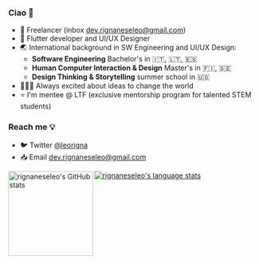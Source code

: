 ### Ciao 👋

- 🚀 Freelancer (inbox [dev.rignaneseleo@gmail.com](mailto:dev.rignaneseleo@gmail.com))
- 📱 Flutter developer and UI/UX Designer
- 🌏 International background in SW Engineering and UI/UX Design:
  - **Software Engineering** Bachelor's in 🇮🇹, 🇱🇹, 🇪🇸
  - **Human Computer Interaction & Design** Master's in 🇫🇮, 🇸🇪
  - **Design Thinking & Storytelling** summer school in 🇺🇸
- 🦹🏽‍♂️ Always excited about ideas to change the world
- ⭐️ I'm mentee @ LTF (exclusive mentorship program for talented STEM students)

### Reach me 💡
- 🐦 Twitter [@leorigna](https://twitter.com/leorigna)
- 📥 Email [dev.rignaneseleo@gmail.com](mailto:dev.rignaneseleo@gmail.com)


<a href="https://profile-summary-for-github.com/user/rignaneseleo">
  <img align="left" height="170px" src="https://github-readme-stats.vercel.app/api?username=rignaneseleo&show_icons=true&line_height=27&count_private=true&include_all_commits=true" alt="rignaneseleo's GitHub stats"/>
  <img src="https://github-readme-stats.vercel.app/api/top-langs/?username=rignaneseleo&hide_langs_below=5&layout=compact" alt="rignaneseleo's language stats"/>
</a>
